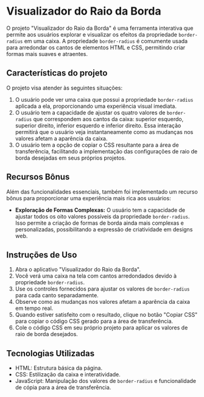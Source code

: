 # Visualizador do Raio da Borda

O projeto "Visualizador do Raio da Borda" é uma ferramenta interativa que permite aos usuários explorar e visualizar os efeitos da propriedade `border-radius` em uma caixa. A propriedade `border-radius` é comumente usada para arredondar os cantos de elementos HTML e CSS, permitindo criar formas mais suaves e atraentes.

## Características do projeto

O projeto visa atender às seguintes situações:

1. O usuário pode ver uma caixa que possui a propriedade `border-radius` aplicada a ela, proporcionando uma experiência visual imediata.
2. O usuário tem a capacidade de ajustar os quatro valores de `border-radius` que correspondem aos cantos da caixa: superior esquerdo, superior direito, inferior esquerdo e inferior direito. Essa interação permitirá que o usuário veja instantaneamente como as mudanças nos valores afetam a aparência da caixa.
3. O usuário tem a opção de copiar o CSS resultante para a área de transferência, facilitando a implementação das configurações de raio de borda desejadas em seus próprios projetos.

## Recursos Bônus

Além das funcionalidades essenciais, também foi implementado um recurso bônus para proporcionar uma experiência mais rica aos usuários:

- **Exploração de Formas Complexas:** O usuário tem a capacidade de ajustar todos os oito valores possíveis da propriedade `border-radius`. Isso permite a criação de formas de borda ainda mais complexas e personalizadas, possibilitando a expressão de criatividade em designs web.

## Instruções de Uso

1. Abra o aplicativo "Visualizador do Raio da Borda".
2. Você verá uma caixa na tela com cantos arredondados devido à propriedade `border-radius`.
3. Use os controles fornecidos para ajustar os valores de `border-radius` para cada canto separadamente.
4. Observe como as mudanças nos valores afetam a aparência da caixa em tempo real.
5. Quando estiver satisfeito com o resultado, clique no botão "Copiar CSS" para copiar o código CSS gerado para a área de transferência.
6. Cole o código CSS em seu próprio projeto para aplicar os valores de raio de borda desejados.

## Tecnologias Utilizadas

- HTML: Estrutura básica da página.
- CSS: Estilização da caixa e interatividade.
- JavaScript: Manipulação dos valores de `border-radius` e funcionalidade de cópia para a área de transferência.
